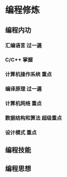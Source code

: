 # 编程修炼

## 编程内功

### 汇编语言 过一遍

### C/C++ 掌握

### 计算机操作系统 重点

### 编译原理 过一遍

### 计算机网络 重点

### 数据结构和算法 超级重点

### 设计模式  重点

## 编程技能

## 编程思想
